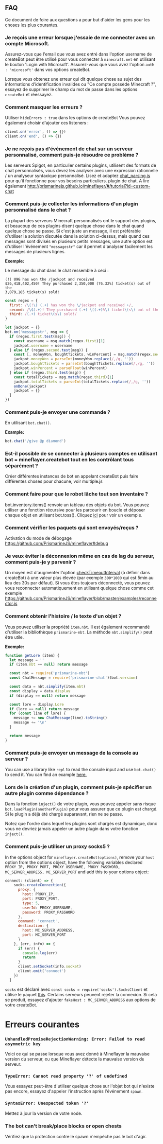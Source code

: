 ## FAQ

Ce document de foire aux questions a pour but d'aider les gens pour les choses les plus courantes.

### Je reçois une erreur lorsque j'essaie de me connecter avec un compte Microsoft.

Assurez-vous que l'email que vous avez entré dans l'option username de createBot peut être utilisé pour vous connecter à `minecraft.net` en utilisant le bouton 'Login with Microsoft'.
Assurez-vous que vous avez l'option `auth : 'microsoft'` dans vos options createBot.

Lorsque vous obtenez une erreur qui dit quelque chose au sujet des informations d'identification invalides ou "Ce compte possède Minecraft ?", essayez de supprimer le champ du mot de passe dans les options `createBot` et réessayez.

### Comment masquer les erreurs ?

Utiliser `hideErrors : true` dans les options de createBot
Vous pouvez également choisir d'ajouter ces listeners :

```js
client.on('error', () => {})
client.on('end', () => {})
```

### Je ne reçois pas d'événement de chat sur un serveur personnalisé, comment puis-je résoudre ce problème ?

Les serveurs Spigot, en particulier certains plugins, utilisent des formats de chat personnalisés, vous devez les analyser avec une expression rationnelle / un analyseur syntaxique personnalisé.
Lisez et adaptez [chat_parsing.js](https://github.com/PrismarineJS/mineflayer/blob/master/examples/chat_parsing.js) pour qu'il fonctionne pour vos besoins particuliers.
plugin de chat. A lire également <http://prismarinejs.github.io/mineflayer/#/tutorial?id=custom-chat>

### Comment puis-je collecter les informations d'un plugin personnalisé dans le chat ?

La plupart des serveurs Minecraft personnalisés ont le support des plugins, et beaucoup de ces plugins disent quelque chose dans le chat quand quelque chose se passe. Si c'est juste un message, il est préférable d'utiliser la solution discutée dans la solution ci-dessus, mais quand ces messages sont divisés en plusieurs petits messages, une autre option est d'utiliser l'événement `"messagestr"` car il permet d'analyser facilement les messages de plusieurs lignes.

**Exemple:**

Le message du chat dans le chat ressemble à ceci :

```
(!) U9G has won the /jackpot and received
$26,418,402,450! They purchased 2,350,000 (76.32%) ticket(s) out of the
3,079,185 ticket(s) sold!
```

```js
const regex = {
  first: /\(!\) (.+) has won the \/jackpot and received +/,
  second: /\$(.+)! They purchased (.+) \((.+)%\) ticket\(s\) out of the /,
  third: /(.+) ticket\(s\) sold!/
}

let jackpot = {}
bot.on('messagestr', msg => {
  if (regex.first.test(msg)) {
    const username = msg.match(regex.first)[1]
    jackpot.username = username
  } else if (regex.second.test(msg)) {
    const [, moneyWon, boughtTickets, winPercent] = msg.match(regex.second)
    jackpot.moneyWon = parseInt(moneyWon.replace(/,/g, ''))
    jackpot.boughtTickets = parseInt(boughtTickets.replace(/,/g, ''))
    jackpot.winPercent = parseFloat(winPercent)
  } else if (regex.third.test(msg)) {
    const totalTickets = msg.match(regex.third)[1]
    jackpot.totalTickets = parseInt(totalTickets.replace(/,/g, ''))
    onDone(jackpot)
    jackpot = {}
  }
})
```

### Comment puis-je envoyer une commande ?

En utilisant `bot.chat()`.

**Example:**

```js
bot.chat('/give @p diamond')
```

### Est-il possible de se connecter à plusieurs comptes en utilisant bot = mineflayer.createbot tout en les contrôlant tous séparément ?

Créer différentes instances de bot en appelant createBot puis faire différentes choses pour chacune, voir multiple.js

### Comment faire pour que le robot lâche tout son inventaire ?

bot.inventory.items() renvoie un tableau des objets du bot. Vous pouvez utiliser une fonction récursive pour les parcourir en boucle et déposer chaque objet en utilisant bot.toss(). Cliquez [ici](https://gist.github.com/dada513/3d88f772be4224b40f9e5d1787bd63e9) pour voir un exemple.

### Comment vérifier les paquets qui sont envoyés/reçus ?

Activation du mode de débogage <https://github.com/PrismarineJS/mineflayer#debug>

### Je veux éviter la déconnexion même en cas de lag du serveur, comment puis-je y parvenir ?

Un moyen est d'augmenter l'option [checkTimeoutInterval](https://github.com/PrismarineJS/node-minecraft-protocol/blob/master/docs/API.md#mccreateclientoptions) (à définir dans createBot) à une valeur plus élevée (par exemple `300*1000` qui est 5min au lieu des 30s par défaut). Si vous êtes toujours déconnecté, vous pouvez vous reconnecter automatiquement en utilisant quelque chose comme cet exemple <https://github.com/PrismarineJS/mineflayer/blob/master/examples/reconnector.js>

### Comment obtenir l'histoire / le texte d'un objet ?

Vous pouvez utiliser la propriété `item.nbt`. Il est également recommandé d'utiliser la bibliothèque `prismarine-nbt`. La méthode `nbt.simplify()` peut être utile.

**Exemple:**

```js
function getLore (item) {
  let message = ''
  if (item.nbt == null) return message

  const nbt = require('prismarine-nbt')
  const ChatMessage = require('prismarine-chat')(bot.version)

  const data = nbt.simplify(item.nbt)
  const display = data.display
  if (display == null) return message

  const lore = display.Lore
  if (lore == null) return message
  for (const line of lore) {
    message += new ChatMessage(line).toString()
    message += '\n'
  }

  return message
}
```

### Comment puis-je envoyer un message de la console au serveur ?

You can use a library like `repl` to read the console input and use `bot.chat()` to send it. You can find an example [here.](https://github.com/PrismarineJS/mineflayer/blob/master/examples/repl.js)

### Lors de la création d'un plugin, comment puis-je spécifier un autre plugin comme dépendance ?

Dans la fonction `inject()` de votre plugin, vous pouvez appeler sans risque `bot.loadPlugin(anotherPlugin)` pour vous assurer que ce plugin est chargé. Si le plugin a déjà été chargé auparavant, rien ne se passe.

Notez que l'ordre dans lequel les plugins sont chargés est dynamique, donc vous ne devriez jamais appeler un autre plugin dans votre fonction `inject()`.

### Comment puis-je utiliser un proxy socks5 ?

In the options object for `mineflayer.createBot(options)`, remove your `host` option from the options object, have the following variables declared `PROXY_IP, PROXY_PORT, PROXY_USERNAME, PROXY_PASSWORD, MC_SERVER_ADDRESS, MC_SERVER_PORT` and add this to your options object:

```js
connect: (client) => {
    socks.createConnection({
      proxy: {
        host: PROXY_IP,
        port: PROXY_PORT,
        type: 5,
        userId: PROXY_USERNAME,
        password: PROXY_PASSWORD
      },
      command: 'connect',
      destination: {
        host: MC_SERVER_ADDRESS,
        port: MC_SERVER_PORT
      }
    }, (err, info) => {
      if (err) {
        console.log(err)
        return
      }
      client.setSocket(info.socket)
      client.emit('connect')
    })
  }
  ```

`socks` est déclaré avec `const socks = require('socks').SocksClient` et utilise le paquet [this](https://www.npmjs.com/package/socks).
Certains serveurs peuvent rejeter la connexion. Si cela se produit, essayez d'ajouter `fakeHost : MC_SERVER_ADDRESS` aux options de votre createBot.
  
# Erreurs courantes

### `UnhandledPromiseRejectionWarning: Error: Failed to read asymmetric key`

Voici ce qui se passe lorsque vous avez donné à Mineflayer la mauvaise version du serveur, ou que Mineflayer détecte la mauvaise version du serveur.

### `TypeError: Cannot read property '?' of undefined`

Vous essayez peut-être d'utiliser quelque chose sur l'objet bot qui n'existe pas encore, essayez d'appeler l'instruction après l'événement `spawn`.

### `SyntaxError: Unexpected token '?'`

Mettez à jour la version de votre node.

### The bot can't break/place blocks or open chests

Vérifiez que la protection contre le spawn n'empêche pas le bot d'agir.

